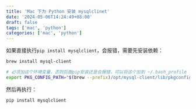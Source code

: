 ```yaml
---
title: 'Mac 下为 Python 安装 mysqlclinet'
date: '2024-05-06T14:24:49+08:00'
draft: false
tags: ['mac', 'python']
categories: ['mac', 'python']
---
```



如果直接执行`pip install mysqlclient`，会报错，需要先安装依赖：

```bash
brew install mysql-client

# 必须加这个环境变量，否则后面pip安装还是会报错，可以将这个加到 ~/.bash_profile 或者 ～/.zshrc 中
export PKG_CONFIG_PATH="$(brew --prefix)/opt/mysql-client/lib/pkgconfig"
```

然后再执行：

```bash
pip install mysqlclient
```
